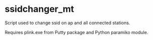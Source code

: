 # ssidchanger_mt
Script used to change ssid on ap and all connected stations.

Requires plink.exe from Putty package and Python paramiko module.
